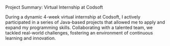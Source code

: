 Project Summary: Virtual Internship at Codsoft

During a dynamic 4-week virtual internship at Codsoft, 
I actively participated in a series of Java-based projects that allowed me to apply and expand my programming skills.
 Collaborating with a talented team, we tackled real-world challenges, fostering an environment of continuous learning and innovation.

